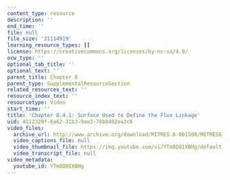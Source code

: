 ```yaml
---
content_type: resource
description: ''
end_time: ''
file: null
file_size: '21114919'
learning_resource_types: []
license: https://creativecommons.org/licenses/by-nc-sa/4.0/
ocw_type: ''
optional_tab_title: ''
optional_text: ''
parent_title: Chapter 8
parent_type: SupplementalResourceSection
related_resources_text: ''
resource_index_text: ''
resourcetype: Video
start_time: ''
title: 'Chapter 8.4.1: Surface Used to Define the Flux Linkage'
uid: 4112329f-6a62-31b3-9ae3-78b8402ea3c6
video_files:
  archive_url: http://www.archive.org/download/MITRES.6-001S08/MITRES6_001S08_8-4-1_300k.mp4
  video_captions_file: null
  video_thumbnail_file: https://img.youtube.com/vi/YTm8D0IXBHg/default.jpg
  video_transcript_file: null
video_metadata:
  youtube_id: YTm8D0IXBHg
---
```

